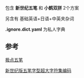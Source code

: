 
包含 **新世纪五笔** 和 **小鹤双拼** 2个方案

另含有 基础英语+日语+中英夹杂词

**.ignore.dict.yaml** 为私人字典

## 参考

[极点五笔](https://github.com/KyleBing/rime-wubi86-jidian)

[新世纪版五笔字型超大字符集编码](https://github.com/CNMan/UnicodeCJK-WuBi06)

